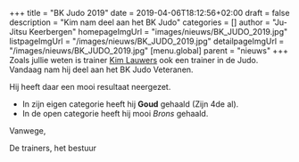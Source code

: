 +++
title = "BK Judo 2019"
date = 2019-04-06T18:12:56+02:00
draft = false
description = "Kim nam deel aan het BK Judo"
categories = []
author = "Ju-Jitsu Keerbergen"
homepageImgUrl = "images/nieuws/BK_JUDO_2019.jpg"
listpageImgUrl = "/images/nieuws/BK_JUDO_2019.jpg"
detailpageImgUrl = "/images/nieuws/BK_JUDO_2019.jpg"
[menu.global]
    parent = "nieuws"
+++
Zoals jullie weten is trainer [Kim Lauwers](https://www.jujitsukeerbergen.be/trainers/#Kim_Lauwers) ook een trainer in de Judo.
Vandaag nam hij deel aan het BK Judo Veteranen. 

Hij heeft daar een mooi resultaat neergezet. 

* In zijn eigen categorie heeft hij **Goud** gehaald (Zijn 4de al).
* In de open categorie heeft hij mooi *Brons* gehaald.

Vanwege,

De trainers, het bestuur
